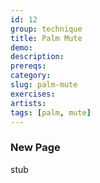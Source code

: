 ```yaml
---
id: 12
group: technique
title: Palm Mute
demo: 
description:
prereqs: 
category: 
slug: palm-mute
exercises:
artists: 
tags: [palm, mute]
---
```


### New Page

stub
